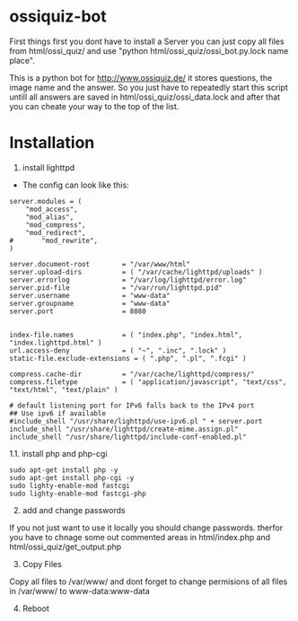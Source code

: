 # ossiquiz-bot

First things first you dont have to install a Server you can just copy all files from html/ossi_quiz/ and use "python html/ossi_quiz/ossi_bot.py.lock name place". 

This is a python bot for http://www.ossiquiz.de/ it stores questions, the image name and the answer.
So you just have to repeatedly start this script untill all answers are saved in html/ossi_quiz/ossi_data.lock
and after that you can cheate your way to the top of the list.

# Installation

1. install lighttpd

- The config can look like this:

```
server.modules = (
	"mod_access",
	"mod_alias",
	"mod_compress",
	"mod_redirect",
#       "mod_rewrite",
)

server.document-root        = "/var/www/html"
server.upload-dirs          = ( "/var/cache/lighttpd/uploads" )
server.errorlog             = "/var/log/lighttpd/error.log"
server.pid-file             = "/var/run/lighttpd.pid"
server.username             = "www-data"
server.groupname            = "www-data"
server.port                 = 8080


index-file.names            = ( "index.php", "index.html", "index.lighttpd.html" )
url.access-deny             = ( "~", ".inc", ".lock" )
static-file.exclude-extensions = ( ".php", ".pl", ".fcgi" )

compress.cache-dir          = "/var/cache/lighttpd/compress/"
compress.filetype           = ( "application/javascript", "text/css", "text/html", "text/plain" )

# default listening port for IPv6 falls back to the IPv4 port
## Use ipv6 if available
#include_shell "/usr/share/lighttpd/use-ipv6.pl " + server.port
include_shell "/usr/share/lighttpd/create-mime.assign.pl"
include_shell "/usr/share/lighttpd/include-conf-enabled.pl"
```
1.1. install php and php-cgi

```
sudo apt-get install php -y
sudo apt-get install php-cgi -y
sudo lighty-enable-mod fastcgi
sudo lighty-enable-mod fastcgi-php
```

2. add and change passwords

If you not just want to use it locally you should change passwords.
therfor you have to chnage some out commented areas in html/index.php and html/ossi_quiz/get_output.php

3. Copy Files 

Copy all files to /var/www/ and dont forget to change permisions of all files in /var/www/ to www-data:www-data 

4. Reboot

